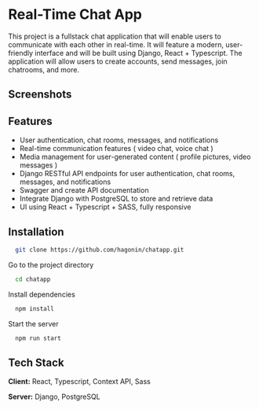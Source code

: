 
# Real-Time Chat App

This project is a fullstack chat application that will enable users to communicate with each other in real-time. It will feature a modern, user-friendly interface and will be built using Django, React + Typescript. The application will allow users to create accounts, send messages, join chatrooms, and more.

## Screenshots




## Features

- User authentication, chat rooms, messages, and notifications
- Real-time communication features ( video chat, voice chat )
- Media management for user-generated content ( profile pictures, video messages )
- Django RESTful API endpoints for user authentication, chat rooms, messages, and notifications
- Swagger and create API documentation
- Integrate Django with PostgreSQL to store and retrieve data
- UI using React + Typescript + SASS, fully responsive


## Installation


```bash
  git clone https://github.com/hagonin/chatapp.git
```

Go to the project directory

```bash
  cd chatapp
```

Install dependencies

```bash
  npm install
```

Start the server

```bash
  npm run start
```


## Tech Stack

**Client:** React, Typescript, Context API, Sass

**Server:** Django, PostgreSQL



